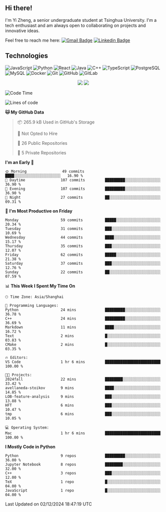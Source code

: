 ## Hi there!

I'm Yi Zheng, a senior undergraduate student at Tsinghua University. I'm a tech enthusiast and am always open to collaborating on projects and innovative ideas.

Feel free to reach me here: [![Gmail Badge](https://img.shields.io/badge/-zhengyi20thu@gmail.com-c14438?style=flat-square&logo=Gmail&logoColor=white&link=mailto:zhengyi20thu@gmail.com)](mailto:zhengyi20thu@gmail.com)
[![Linkedin Badge](https://img.shields.io/badge/-yizheng20-blue?style=flat-square&logo=Linkedin&logoColor=white&link=https://www.linkedin.com/in/yizheng20/)](https://www.linkedin.com/in/yi-zheng-mfe/)

## Technologies

![JavaScript](https://img.shields.io/badge/-JavaScript-black?style=flat-square&logo=javascript)
![Python](https://img.shields.io/badge/-Python-black?style=flat-square&logo=Python)
![React](https://img.shields.io/badge/-React-black?style=flat-square&logo=react)
![Java](https://img.shields.io/badge/-java-E34A86?style=flat-square&logo=java)
![C++](https://img.shields.io/badge/-C++-00599C?style=flat-square&logo=c)
![TypeScript](https://img.shields.io/badge/-TypeScript-007ACC?style=flat-square&logo=typescript)
![PostgreSQL](https://img.shields.io/badge/-PostgreSQL-336791?style=flat-square&logo=postgresql)
![MySQL](https://img.shields.io/badge/-MySQL-black?style=flat-square&logo=mysql)
![Docker](https://img.shields.io/badge/-Docker-black?style=flat-square&logo=docker)
![Git](https://img.shields.io/badge/-Git-black?style=flat-square&logo=git)
![GitHub](https://img.shields.io/badge/-GitHub-181717?style=flat-square&logo=github)
![GitLab](https://img.shields.io/badge/-GitLab-FCA121?style=flat-square&logo=gitlab)

<p align="center">
    <img src = "https://github-readme-stats.vercel.app/api?username=Zheng-Yi-git&show_icons=true&theme=yeblu&hide_border=true&count_private=true">
    <img src = "https://github-readme-stats.vercel.app/api/top-langs/?username=Zheng-Yi-git&hide=html,css&theme=yeblu&layout=compact&hide_border=true&count_private=true&langs_count=8">
</p>

<!--START_SECTION:waka-->
![Code Time](http://img.shields.io/badge/Code%20Time-1%2C130%20hrs%2046%20mins-blue)

![Lines of code](https://img.shields.io/badge/From%20Hello%20World%20I%27ve%20Written-2.6%20million%20lines%20of%20code-blue)

**🐱 My GitHub Data** 

> 📦 265.9 kB Used in GitHub's Storage 
 > 
> 🚫 Not Opted to Hire
 > 
> 📜 26 Public Repositories 
 > 
> 🔑 5 Private Repositories 
 > 
**I'm an Early 🐤** 

```text
🌞 Morning                49 commits          ████░░░░░░░░░░░░░░░░░░░░░   16.90 % 
🌆 Daytime                107 commits         █████████░░░░░░░░░░░░░░░░   36.90 % 
🌃 Evening                107 commits         █████████░░░░░░░░░░░░░░░░   36.90 % 
🌙 Night                  27 commits          ██░░░░░░░░░░░░░░░░░░░░░░░   09.31 % 
```
📅 **I'm Most Productive on Friday** 

```text
Monday                   59 commits          █████░░░░░░░░░░░░░░░░░░░░   20.34 % 
Tuesday                  31 commits          ███░░░░░░░░░░░░░░░░░░░░░░   10.69 % 
Wednesday                44 commits          ████░░░░░░░░░░░░░░░░░░░░░   15.17 % 
Thursday                 35 commits          ███░░░░░░░░░░░░░░░░░░░░░░   12.07 % 
Friday                   62 commits          █████░░░░░░░░░░░░░░░░░░░░   21.38 % 
Saturday                 37 commits          ███░░░░░░░░░░░░░░░░░░░░░░   12.76 % 
Sunday                   22 commits          ██░░░░░░░░░░░░░░░░░░░░░░░   07.59 % 
```


📊 **This Week I Spent My Time On** 

```text
🕑︎ Time Zone: Asia/Shanghai

💬 Programming Languages: 
Python                   24 mins             █████████░░░░░░░░░░░░░░░░   36.78 % 
C++                      24 mins             █████████░░░░░░░░░░░░░░░░   36.69 % 
Markdown                 11 mins             ████░░░░░░░░░░░░░░░░░░░░░   16.72 % 
Text                     2 mins              █░░░░░░░░░░░░░░░░░░░░░░░░   03.83 % 
CMake                    2 mins              █░░░░░░░░░░░░░░░░░░░░░░░░   03.35 % 

🔥 Editors: 
VS Code                  1 hr 6 mins         █████████████████████████   100.00 % 

🐱‍💻 Projects: 
2024fall                 22 mins             ████████░░░░░░░░░░░░░░░░░   33.42 % 
avellaneda-stoikov       9 mins              ████░░░░░░░░░░░░░░░░░░░░░   14.85 % 
LOB-feature-analysis     9 mins              ███░░░░░░░░░░░░░░░░░░░░░░   13.88 % 
HFT                      6 mins              ███░░░░░░░░░░░░░░░░░░░░░░   10.47 % 
tmp                      6 mins              ███░░░░░░░░░░░░░░░░░░░░░░   10.05 % 

💻 Operating System: 
Mac                      1 hr 6 mins         █████████████████████████   100.00 % 
```

**I Mostly Code in Python** 

```text
Python                   9 repos             █████████░░░░░░░░░░░░░░░░   36.00 % 
Jupyter Notebook         8 repos             ████████░░░░░░░░░░░░░░░░░   32.00 % 
C++                      3 repos             ███░░░░░░░░░░░░░░░░░░░░░░   12.00 % 
TeX                      1 repo              █░░░░░░░░░░░░░░░░░░░░░░░░   04.00 % 
JavaScript               1 repo              █░░░░░░░░░░░░░░░░░░░░░░░░   04.00 % 
```




 Last Updated on 02/12/2024 18:47:19 UTC
<!--END_SECTION:waka-->
